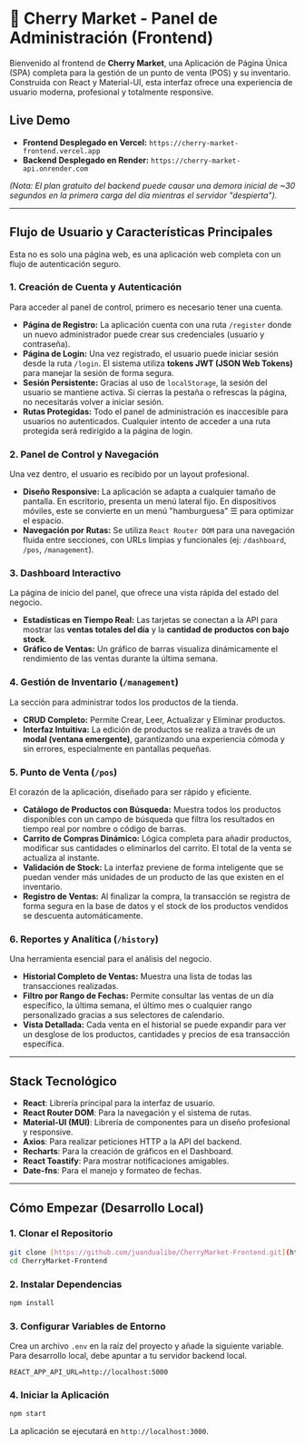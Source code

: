 # 🍒 Cherry Market - Panel de Administración (Frontend)

Bienvenido al frontend de **Cherry Market**, una Aplicación de Página Única (SPA) completa para la gestión de un punto de venta (POS) y su inventario. Construida con React y Material-UI, esta interfaz ofrece una experiencia de usuario moderna, profesional y totalmente responsive.

## Live Demo
* **Frontend Desplegado en Vercel:** `https://cherry-market-frontend.vercel.app`
* **Backend Desplegado en Render:** `https://cherry-market-api.onrender.com`

*(Nota: El plan gratuito del backend puede causar una demora inicial de ~30 segundos en la primera carga del día mientras el servidor "despierta").*

---
## Flujo de Usuario y Características Principales

Esta no es solo una página web, es una aplicación web completa con un flujo de autenticación seguro.

### 1. **Creación de Cuenta y Autenticación**
Para acceder al panel de control, primero es necesario tener una cuenta.
* **Página de Registro:** La aplicación cuenta con una ruta `/register` donde un nuevo administrador puede crear sus credenciales (usuario y contraseña).
* **Página de Login:** Una vez registrado, el usuario puede iniciar sesión desde la ruta `/login`. El sistema utiliza **tokens JWT (JSON Web Tokens)** para manejar la sesión de forma segura.
* **Sesión Persistente:** Gracias al uso de `localStorage`, la sesión del usuario se mantiene activa. Si cierras la pestaña o refrescas la página, no necesitarás volver a iniciar sesión.
* **Rutas Protegidas:** Todo el panel de administración es inaccesible para usuarios no autenticados. Cualquier intento de acceder a una ruta protegida será redirigido a la página de login.

### 2. **Panel de Control y Navegación**
Una vez dentro, el usuario es recibido por un layout profesional.
* **Diseño Responsive:** La aplicación se adapta a cualquier tamaño de pantalla. En escritorio, presenta un menú lateral fijo. En dispositivos móviles, este se convierte en un menú "hamburguesa" ☰ para optimizar el espacio.
* **Navegación por Rutas:** Se utiliza `React Router DOM` para una navegación fluida entre secciones, con URLs limpias y funcionales (ej: `/dashboard`, `/pos`, `/management`).

### 3. **Dashboard Interactivo**
La página de inicio del panel, que ofrece una vista rápida del estado del negocio.
* **Estadísticas en Tiempo Real:** Las tarjetas se conectan a la API para mostrar las **ventas totales del día** y la **cantidad de productos con bajo stock**.
* **Gráfico de Ventas:** Un gráfico de barras visualiza dinámicamente el rendimiento de las ventas durante la última semana.

### 4. **Gestión de Inventario (`/management`)**
La sección para administrar todos los productos de la tienda.
* **CRUD Completo:** Permite Crear, Leer, Actualizar y Eliminar productos.
* **Interfaz Intuitiva:** La edición de productos se realiza a través de un **modal (ventana emergente)**, garantizando una experiencia cómoda y sin errores, especialmente en pantallas pequeñas.

### 5. **Punto de Venta (`/pos`)**
El corazón de la aplicación, diseñado para ser rápido y eficiente.
* **Catálogo de Productos con Búsqueda:** Muestra todos los productos disponibles con un campo de búsqueda que filtra los resultados en tiempo real por nombre o código de barras.
* **Carrito de Compras Dinámico:** Lógica completa para añadir productos, modificar sus cantidades o eliminarlos del carrito. El total de la venta se actualiza al instante.
* **Validación de Stock:** La interfaz previene de forma inteligente que se puedan vender más unidades de un producto de las que existen en el inventario.
* **Registro de Ventas:** Al finalizar la compra, la transacción se registra de forma segura en la base de datos y el stock de los productos vendidos se descuenta automáticamente.

### 6. **Reportes y Analítica (`/history`)**
Una herramienta esencial para el análisis del negocio.
* **Historial Completo de Ventas:** Muestra una lista de todas las transacciones realizadas.
* **Filtro por Rango de Fechas:** Permite consultar las ventas de un día específico, la última semana, el último mes o cualquier rango personalizado gracias a sus selectores de calendario.
* **Vista Detallada:** Cada venta en el historial se puede expandir para ver un desglose de los productos, cantidades y precios de esa transacción específica.

---
## Stack Tecnológico
* **React**: Librería principal para la interfaz de usuario.
* **React Router DOM**: Para la navegación y el sistema de rutas.
* **Material-UI (MUI)**: Librería de componentes para un diseño profesional y responsive.
* **Axios**: Para realizar peticiones HTTP a la API del backend.
* **Recharts**: Para la creación de gráficos en el Dashboard.
* **React Toastify**: Para mostrar notificaciones amigables.
* **Date-fns**: Para el manejo y formateo de fechas.

---
## Cómo Empezar (Desarrollo Local)

### 1. Clonar el Repositorio
```bash
git clone [https://github.com/juandualibe/CherryMarket-Frontend.git](https://github.com/juandualibe/CherryMarket-Frontend.git)
cd CherryMarket-Frontend
```

### 2. Instalar Dependencias
```bash
npm install
```

### 3. Configurar Variables de Entorno
Crea un archivo `.env` en la raíz del proyecto y añade la siguiente variable. Para desarrollo local, debe apuntar a tu servidor backend local.
```
REACT_APP_API_URL=http://localhost:5000
```

### 4. Iniciar la Aplicación
```bash
npm start
```
La aplicación se ejecutará en `http://localhost:3000`.
